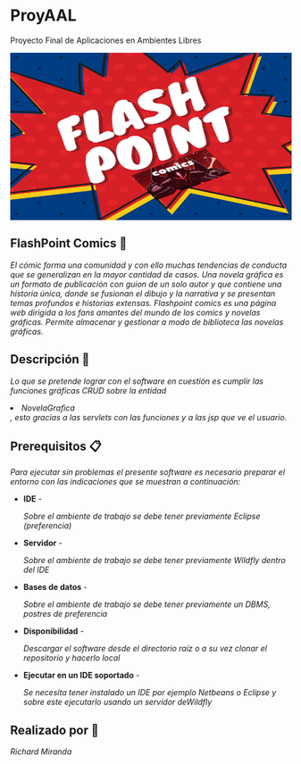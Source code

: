 # ProyAAL
Proyecto Final de Aplicaciones en Ambientes Libres

<img align="center" width="1000px" height="300px" src="https://github.com/Suilustrisima/ProyAAL/blob/master/FlashpointComics/WebContent/img/FlashpointComicsimg.png">
<h2>FlashPoint Comics 🚀</h2>
<p><em>El cómic forma una comunidad y con ello muchas tendencias de conducta que se generalizan en la mayor cantidad de casos.
Una novela gráfica es un formato de publicación con guion de un solo autor y que contiene una historia única, donde se fusionan el dibujo y la narrativa y se presentan temas profundos e historias extensas.
Flashpoint comics es una página web dirigida a los fans amantes del mundo de los comics y novelas gráficas.
Permite almacenar y gestionar a modo de biblioteca las novelas gráficas.</em></p>

<h2>Descripción 🚀</h2>
<p><em>Lo que se pretende lograr con el software en cuestión es cumplir las funciones gráficas CRUD sobre la entidad <li>NovelaGrafica</li>, esto gracias a las servlets con las funciones y a las jsp que ve el usuario.</em></p>

<h2>Prerequisitos 📋</h2>
<p><em>Para ejecutar sin problemas el presente software es necesario preparar el entorno con las indicaciones que se muestran a continuación:</em></p>
<ul>
  <li><strong>IDE</strong> - <p><em>Sobre el ambiente de trabajo se debe tener previamente Eclipse (preferencia)</em></p>
  <li><strong>Servidor</strong> - <p><em>Sobre el ambiente de trabajo se debe tener previamente Wildfly dentro del IDE</em></p>
  <li><strong>Bases de datos</strong> - <p><em>Sobre el ambiente de trabajo se debe tener previamente un DBMS, postres de preferencia</em></p>
  <li><strong>Disponibilidad</strong> - <p><em>Descargar el software desde el directorio raíz o a su vez clonar el repositorio y hacerlo local</em></p>
  <li><strong>Ejecutar en un IDE soportado</strong> - <p><em>Se necesita tener instalado un IDE por ejemplo Netbeans o Eclipse y sobre este ejecutarlo usando un servidor         
    deWildfly</em></p>     
</ul>

<h2>Realizado por 🔧</h2>
<p><em>Richard Miranda</em></p>
